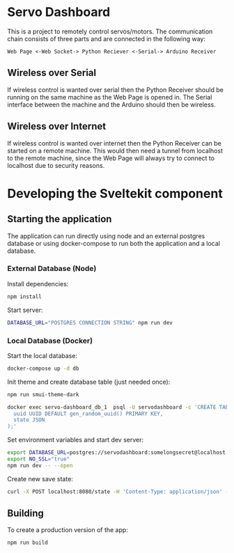 # Servo Dashboard
This is a project to remotely control servos/motors.
The communication chain consists of three parts and are connected in the following way:

```
Web Page <-Web Socket-> Python Reciever <-Serial-> Arduino Receiver
```

## Wireless over Serial
If wireless control is wanted over serial then the Python Receiver should be running on the same machine as the Web Page is opened in. The Serial interface between the machine and the Arduino should then be wireless.

## Wireless over Internet
If wireless control is wanted over internet then the Python Receiver can be started on a remote machine. This would then need a tunnel from localhost to the remote machine, since the Web Page will always try to connect to localhost due to security reasons.


# Developing the Sveltekit component

## Starting the application 
The application can run directly using node and an external postgres database or using docker-compose to run both the application and a local database.

### External Database (Node)
Install dependencies:

```bash
npm install
```

Start server:

```bash
DATABASE_URL="POSTGRES CONNECTION STRING" npm run dev
```

### Local Database (Docker)
Start the local database:

```bash
docker-compose up -d db
```

Init theme and create database table (just needed once):

```bash
npm run smui-theme-dark

docker exec servo-dashboard_db_1  psql -U servodashboard -c 'CREATE TABLE states (
  uuid UUID DEFAULT gen_random_uuid() PRIMARY KEY,
  state JSON
);'
```

Set environment variables and start dev server:

```bash
export DATABASE_URL=postgres://servodashboard:somelongsecret@localhost:5432
export NO_SSL="true"
npm run dev -- --open
```

Create new save state:

```bash
curl -X POST localhost:8080/state -H 'Content-Type: application/json' -d '{"name": "","deadzones": [],"servos": [],"skidsteers": [],"macros": [],"swapButton": -1}'
```

## Building

To create a production version of the app:

```bash
npm run build
```